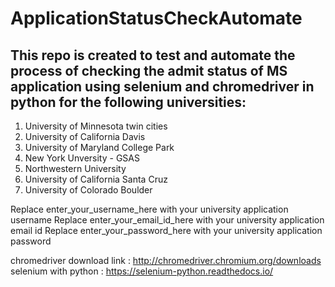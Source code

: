 # ApplicationStatusCheckAutomate

## This repo is created to test and automate the process of checking the admit status of MS application using selenium and chromedriver in python for the following universities:

1. University of Minnesota twin cities
2. University of California Davis
3. University of Maryland College Park
4. New York Unversity - GSAS 
5. Northwestern University
6. University of California Santa Cruz
7. University of Colorado Boulder

Replace enter_your_username_here with your university application username
Replace enter_your_email_id_here with your university application email id
Replace enter_your_password_here with your university application password

chromedriver download link : http://chromedriver.chromium.org/downloads
selenium with python : https://selenium-python.readthedocs.io/
